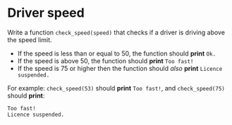 # Driver speed

Write a function `check_speed(speed)` that checks if a driver is driving above the speed limit.

- If the speed is less than or equal to 50, the function should **print** `Ok.`
- If the speed is above 50, the function should **print** `Too fast!`
- If the speed is 75 or higher then the function should *also* **print** `Licence suspended.`

For example: `check_speed(53)` should **print** `Too fast!`, and `check_speed(75)` should **print**:
```
Too fast!
Licence suspended.
```
